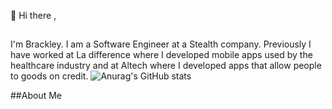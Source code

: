 
👋 Hi there ,
##
 I'm Brackley. I am a Software Engineer at a Stealth company. Previously I have worked at La difference where I developed mobile apps used by the healthcare industry and at Altech where I developed apps that allow people to goods on credit.
![Anurag's GitHub stats](https://github-readme-stats.vercel.app/api?username=Brackleycassinga&show_icons=true&theme=radical&count_private=true)

##About Me
